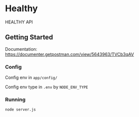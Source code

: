 # Healthy

HEALTHY API

## Getting Started

Documentation: https://documenter.getpostman.com/view/5643963/TVCb3qAV
### Config
Config env in `app/config/`

Config env type in `.env` by `NODE_ENV_TYPE`

### Running
`node server.js`
